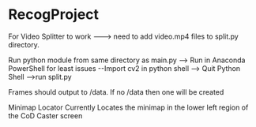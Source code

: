 # RecogProject
 
For Video Splitter to work ---> need to add video.mp4 files to split.py directory.

Run python module from same directory as main.py
--> Run in Anaconda PowerShell for least issues
--Import cv2 in python shell
--> Quit Python Shell
-->run split.py

Frames should output to /data. 
If no /data then one will be created


Minimap Locator Currently Locates the minimap in the lower left region of the CoD Caster screen
